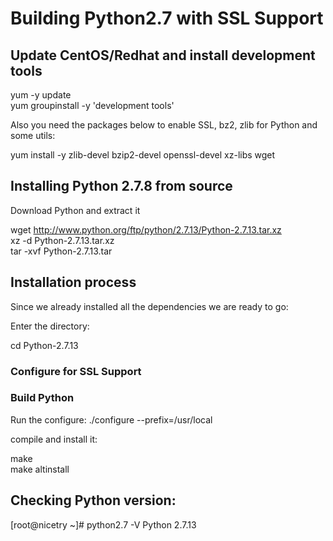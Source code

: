 # Building Python2.7 with SSL Support

## Update CentOS/Redhat and install development tools

  yum -y update  
  yum groupinstall -y 'development tools'  

Also you need the packages below to enable SSL, bz2, zlib for Python and some utils:

  yum install -y zlib-devel bzip2-devel openssl-devel xz-libs wget  

## Installing Python 2.7.8 from source

Download Python and extract it

  wget http://www.python.org/ftp/python/2.7.13/Python-2.7.13.tar.xz  
  xz -d Python-2.7.13.tar.xz  
  tar -xvf Python-2.7.13.tar  

## Installation process

Since we already installed all the dependencies we are ready to go:

Enter the directory:
  
  cd Python-2.7.13

### Configure for SSL Support

### Build Python
Run the configure:
  ./configure --prefix=/usr/local

compile and install it:

  make  
  make altinstall

## Checking Python version:

  [root@nicetry ~]# python2.7 -V 
  Python 2.7.13  
